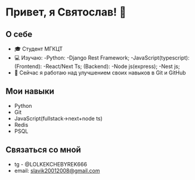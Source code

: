 # Привет, я Святослав! 👋

## О себе
- 🎓 Студент МГКЦТ
- 💻 Изучаю:
    -Python:
        -Django Rest Framework;
    -JavaScript(typescript):
        (Frontend):
        -React/Next Ts;
        (Backend):
        -Node js(express);
        -Nest js;
- 🌱 Сейчас я работаю над улучшением своих навыков в Git и GitHub

## Мои навыки
- Python
- Git
- JavaScript(fullstack->next+node ts)
- Redis
- PSQL
  

## Связаться со мной
- tg - @LOLKEKCHEBYREK666
- email: slavik20012008@gmail.com
